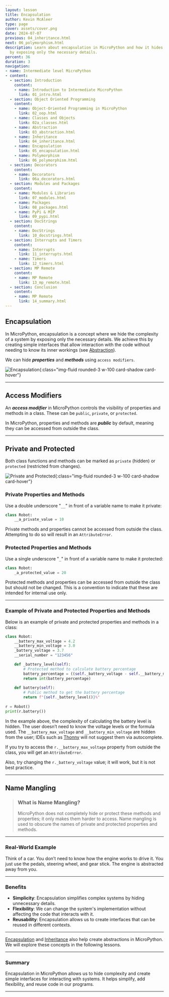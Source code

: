 ```yaml
---
layout: lesson
title: Encapsulation
author: Kevin McAleer
type: page
cover: assets/cover.png
date: 2024-07-07
previous: 04_inheritance.html
next: 06_polymorphism.html
description: Learn about encapsulation in MicroPython and how it hides complexity
  by exposing only the necessary details.
percent: 36
duration: 3
navigation:
- name: Intermediate level MicroPython
- content:
  - section: Introduction
    content:
    - name: Introduction to Intermediate MicroPython
      link: 01_intro.html
  - section: Object Oriented Programming
    content:
    - name: Object-Oriented Programming in MicroPython
      link: 02_oop.html
    - name: Classes and Objects
      link: 02a_classes.html
    - name: Abstraction
      link: 03_abstraction.html
    - name: Inheritance
      link: 04_inheritance.html
    - name: Encapsulation
      link: 05_encapsulation.html
    - name: Polymorphism
      link: 06_polymorphism.html
  - section: Decorators
    content:
    - name: Decorators
      link: 06a_decorators.html
  - section: Modules and Packages
    content:
    - name: Modules & Libraries
      link: 07_modules.html
    - name: Packages
      link: 08_packages.html
    - name: PyPi & MIP
      link: 09_pypi.html
  - section: DocStrings
    content:
    - name: DocStrings
      link: 10_docstrings.html
  - section: Interrupts and Timers
    content:
    - name: Interrupts
      link: 11_interrupts.html
    - name: Timers
      link: 12_timers.html
  - section: MP Remote
    content:
    - name: MP Remote
      link: 13_mp_remote.html
  - section: Conclusion
    content:
    - name: MP Remote
      link: 14_summary.html
---
```



## Encapsulation

In MicroPython, encapsulation is a concept where we hide the complexity of a system by exposing only the necessary details. We achieve this by creating simple interfaces that allow interaction with the code without needing to know its inner workings (see [Abstraction](03_abstraction)).

We can hide ***properties*** and ***methods*** using `access modifiers`.

![Encapsulation](assets/encapsulation.png){:class="img-fluid rounded-3 w-100 card-shadow card-hover"}

---

## Access Modifiers

An ***access modifier*** in MicroPython controls the visibility of properties and methods in a class. These can be `public`, `private`, or `protected`.

In MicroPython, properties and methods are ***public*** by default, meaning they can be accessed from outside the class.

---

## Private and Protected

Both class functions and methods can be marked as `private` (hidden) or `protected` (restricted from changes).

![Private and Protected](assets/private_protected.png){:class="img-fluid rounded-3 w-100 card-shadow card-hover"}

### Private Properties and Methods

Use a double underscore "`__`" in front of a variable name to make it private:

```python
class Robot:
    __a_private_value = 10
```

Private methods and properties cannot be accessed from outside the class. Attempting to do so will result in an `AttributeError`.

### Protected Properties and Methods

Use a single underscore "`_`" in front of a variable name to make it protected:

```python
class Robot:
    _a_protected_value = 20
```

Protected methods and properties can be accessed from outside the class but should not be changed. This is a convention to indicate that these are intended for internal use only.

---

### Example of Private and Protected Properties and Methods

Below is an example of private and protected properties and methods in a class:

```python
class Robot:
    __battery_max_voltage = 4.2
    __battery_min_voltage = 3.0
    _battery_voltage = 3.7
    __serial_number = "123456"

    def _battery_level(self):
        # Protected method to calculate battery percentage
        battery_percentage = ((self._battery_voltage - self.__battery_min_voltage) / (self.__battery_max_voltage - self.__battery_min_voltage)) * 100
        return int(battery_percentage)
    
    def battery(self):
        # Public method to get the battery percentage
        return f"{self._battery_level()}%"
    
r = Robot()
print(r.battery())
```

In the example above, the complexity of calculating the battery level is hidden. The user doesn’t need to know the voltage levels or the formula used. The `__battery_max_voltage` and `__battery_min_voltage` are hidden from the user; IDEs such as [Thonny](https://thonny.org/) will not suggest them via autocomplete.

If you try to access the `r.__battery_max_voltage` property from outside the class, you will get an `AttributeError`.

Also, try changing the `r._battery_voltage` value; it will work, but it is not best practice.

---

## Name Mangling

> ### What is Name Mangling?
>
> MicroPython does not completely hide or protect these methods and properties; it only makes them harder to access. Name mangling is used to obscure the names of private and protected properties and methods.

---

### Real-World Example

Think of a car. You don’t need to know how the engine works to drive it. You just use the pedals, steering wheel, and gear stick. The engine is abstracted away from you.

---

### Benefits

- **Simplicity**: Encapsulation simplifies complex systems by hiding unnecessary details.
- **Flexibility**: We can change the system's implementation without affecting the code that interacts with it.
- **Reusability**: Encapsulation allows us to create interfaces that can be reused in different contexts.

---

[Encapsulation](05_encapsulation) and [Inheritance](04_inheritance) also help create abstractions in MicroPython. We will explore these concepts in the following lessons.

---

### Summary

Encapsulation in MicroPython allows us to hide complexity and create simple interfaces for interacting with systems. It helps simplify, add flexibility, and reuse code in our programs.

---
